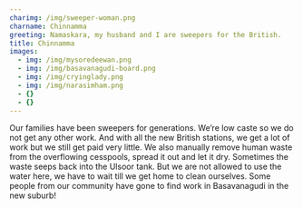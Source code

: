 ```yaml
---
charimg: /img/sweeper-woman.png
charname: Chinnamma
greeting: Namaskara, my husband and I are sweepers for the British.
title: Chinnamma
images:
  - img: /img/mysoredeewan.png
  - img: /img/basavanagudi-board.png
  - img: /img/cryinglady.png
  - img: /img/narasimham.png
  - {}
  - {}
---
```

Our families have been sweepers for generations. We’re low caste so we do not get any other work. And with all the new British stations, we get a lot of work but we still get paid very little. We also manually remove human waste from the overflowing cesspools, spread it out and let it dry. Sometimes the waste seeps back into the Ulsoor tank. But we are not allowed to use the water here, we have to wait till we get home to clean ourselves. Some people from our community have gone to find work in Basavanagudi in the new suburb!